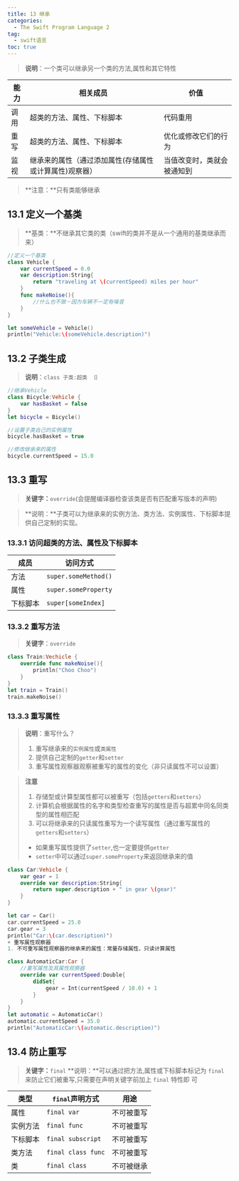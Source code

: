 ```yaml
---
title: 13 继承
categories:
  - The Swift Program Language 2
tag:
  - swift语言
toc: true
---
```


>**说明**：一个类可以继承另一个类的方法,属性和其它特性

|能力|相关成员|价值|
|-|-|-|
|调用|超类的方法、属性、下标脚本|代码重用|
|重写|超类的方法、属性、下标脚本|优化或修改它们的行为|
|监视|继承来的属性（通过添加属性(存储属性或计算属性)观察器）|当值改变时，类就会被通知到|
>**注意：**只有类能够继承

## 13.1	定义一个基类
>**基类：**不继承其它类的类（swift的类并不是从一个通用的基类继承而来）

```swift
//定义一个基类
class Vehicle {
    var currentSpeed = 0.0
    var description:String{
        return "traveling at \(currentSpeed) miles per hour"
    }
    func makeNoise(){
        //什么也不做－因为车辆不一定有噪音
    }
}

let someVehicle = Vehicle()
println("Vehicle:\(someVehicle.description)")
```

## 13.2	子类生成
>**说明**：`class 子类:超类 ｛｝`

```swift
//继承Vehicle
class Bicycle:Vehicle {
    var hasBasket = false
}
let bicycle = Bicycle()

//设置子类自己的实例属性
bicycle.hasBasket = true

//修改继承来的属性
bicycle.currentSpeed = 15.0
```

## 13.3	重写
>**关键字：**`override`(会提醒编译器检查该类是否有匹配重写版本的声明)

>**说明：**子类可以为继承来的实例方法、类方法、实例属性、下标脚本提供自己定制的实现。


### 13.3.1	访问超类的方法、属性及下标脚本

|成员|访问方式|
|-----|------------|
|方法|`super.someMethod()`|
|属性|`super.someProperty`|
|下标脚本|`super[someIndex]`|

### 13.3.2	重写方法
>**关键字**：`override`

```swift
class Train:Vechicle {
    override func makeNoise(){
        println("Choo Choo")
    }
}
let train = Train()
train.makeNoise()
```

### 13.3.3	 重写属性
>**说明**：重写什么？
>1. 重写继承来的`实例属性`或`类属性`
>2. 提供自己定制的`getter`和`setter`
>3. 重写属性观察器观察被重写的属性的变化（非只读属性不可以设置）

>**注意**
>1. 存储型或计算型属性都可以被重写（包括`getters`和`setters`）
>2. 计算机会根据属性的名字和类型检查重写的属性是否与超累中同名同类型的属性相匹配
>2. 可以将继承来的只读属性重写为一个读写属性（通过重写属性的`getters`和`setters`）
>+  如果重写属性提供了`setter`,也一定要提供`getter`
>+  `setter`中可以通过`super.someProperty`来返回继承来的值

```swift
class Car:Vehicle {
    var gear = 1
    override var description:String{
        return super.description + " in gear \(gear)"
    }
}

let car = Car()
car.currentSpeed = 25.0
car.gear = 3
println("Car:\(car.description)")
+ 重写属性观察器
1. 不可重写属性观察器的继承来的属性：常量存储属性、只读计算属性

class AutomaticCar:Car {
    //重写属性及其属性观察器
    override var currentSpeed:Double{
        didSet{
            gear = Int(currentSpeed / 10.0) + 1
        }
    }
}
let automatic = AutomaticCar()
automatic.currentSpeed = 35.0
println("AutomaticCar:\(automatic.description)")
```

## 13.4	防止重写
>**关键字：**`final`
>**说明：**可以通过把方法,属性或下标脚本标记为 `final` 来防止它们被重写,只需要在声明关键字前加上 `final` 特性即
可

|类型|`final`声明方式|用途|
|-----|-----------|------|
|属性|`final var`|不可被重写|
|实例方法|`final func`|不可被重写|
|下标脚本|`final subscript`|不可被重写|
|类方法|`final class func`|不可被重写|
|类|`final class`|不可被继承|